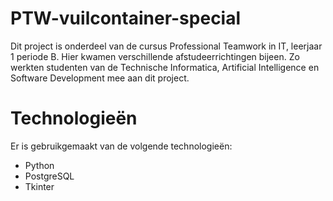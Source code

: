 # PTW-vuilcontainer-special
Dit project is onderdeel van de cursus Professional Teamwork in IT, leerjaar 1 periode B.
Hier kwamen verschillende afstudeerrichtingen bijeen. Zo werkten studenten van de Technische Informatica, Artificial Intelligence en Software Development mee aan dit project.

# Technologieën 
Er is gebruikgemaakt van de volgende technologieën: 
* Python
* PostgreSQL
* Tkinter
